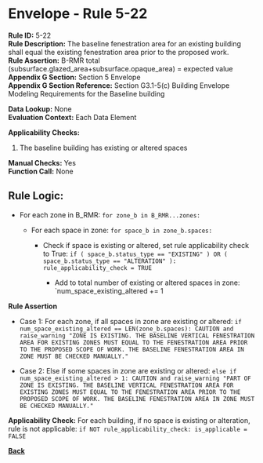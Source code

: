 
# Envelope - Rule 5-22  

**Rule ID:** 5-22  
**Rule Description:** The baseline fenestration area for an existing building shall equal the existing fenestration area prior to the proposed work.  
**Rule Assertion:** B-RMR total (subsurface.glazed_area+subsurface.opaque_area) = expected value  
**Appendix G Section:** Section 5 Envelope  
**Appendix G Section Reference:** Section G3.1-5(c) Building Envelope Modeling Requirements for the Baseline building  

**Data Lookup:** None  
**Evaluation Context:**  Each Data Element  

**Applicability Checks:** 

1. The baseline building has existing or altered spaces

**Manual Checks:** Yes  
**Function Call:**  None  

## Rule Logic:

- For each zone in B_RMR: `for zone_b in B_RMR...zones:`

  - For each space in zone: `for space_b in zone_b.spaces:`

    - Check if space is existing or altered, set rule applicability check to True: `if ( space_b.status_type == "EXISTING" ) OR ( space_b.status_type == "ALTERATION" ): rule_applicability_check = TRUE`

      - Add to total number of existing or altered spaces in zone: `num_space_existing_altered += 1

**Rule Assertion**

- Case 1: For each zone, if all spaces in zone are existing or altered: `if num_space_existing_altered == LEN(zone_b.spaces): CAUTION and raise_warning "ZONE IS EXISTING. THE BASELINE VERTICAL FENESTRATION AREA FOR EXISTING ZONES MUST EQUAL TO THE FENESTRATION AREA PRIOR TO THE PROPOSED SCOPE OF WORK. THE BASELINE FENESTRATION AREA IN ZONE MUST BE CHECKED MANUALLY."`

- Case 2: Else if some spaces in zone are existing or altered: `else if num_space_existing_altered > 1: CAUTION and raise_warning "PART OF ZONE IS EXISTING. THE BASELINE VERTICAL FENESTRATION AREA FOR EXISTING ZONES MUST EQUAL TO THE FENESTRATION AREA PRIOR TO THE PROPOSED SCOPE OF WORK. THE BASELINE FENESTRATION AREA IN ZONE MUST BE CHECKED MANUALLY."`

**Applicability Check:** For each building, if no space is existing or alteration, rule is not applicable: `if NOT rule_applicability_check: is_applicable = FALSE`

**[Back](../_toc.md)**
